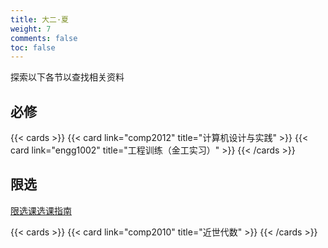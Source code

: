 ```yaml
---
title: 大二·夏
weight: 7
comments: false
toc: false
---
```

探索以下各节以查找相关资料
## 必修
<!--more-->
{{< cards >}}
{{< card link="comp2012" title="计算机设计与实践" >}}
{{< card link="engg1002" title="工程训练（金工实习）" >}}
{{< /cards >}}
## 限选
[限选课选课指南](https://hoa.moe/blog/distributive-guidance-for-23/)
<!--more-->
{{< cards >}}
{{< card link="comp2010" title="近世代数" >}}
{{< /cards >}}
